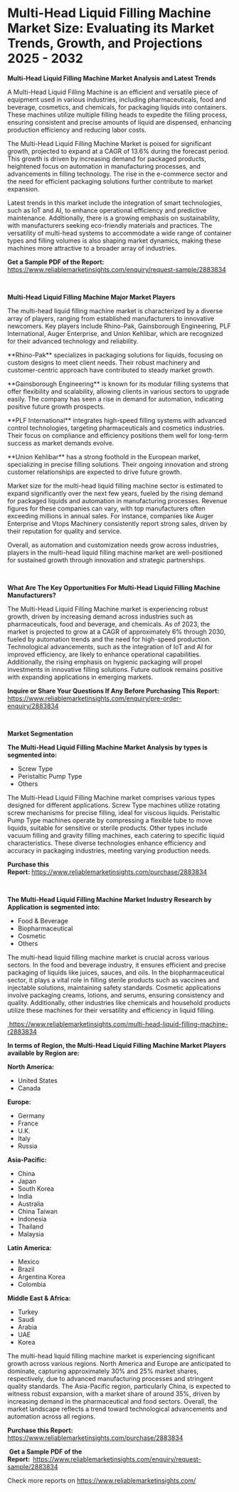 <p><h1>Multi-Head Liquid Filling Machine Market Size: Evaluating its Market Trends, Growth, and Projections 2025 - 2032</h1></p><p><strong>Multi-Head Liquid Filling Machine Market Analysis and Latest Trends</strong></p>
<p><p>A Multi-Head Liquid Filling Machine is an efficient and versatile piece of equipment used in various industries, including pharmaceuticals, food and beverage, cosmetics, and chemicals, for packaging liquids into containers. These machines utilize multiple filling heads to expedite the filling process, ensuring consistent and precise amounts of liquid are dispensed, enhancing production efficiency and reducing labor costs.</p><p>The Multi-Head Liquid Filling Machine Market is poised for significant growth, projected to expand at a CAGR of 13.6% during the forecast period. This growth is driven by increasing demand for packaged products, heightened focus on automation in manufacturing processes, and advancements in filling technology. The rise in the e-commerce sector and the need for efficient packaging solutions further contribute to market expansion.</p><p>Latest trends in this market include the integration of smart technologies, such as IoT and AI, to enhance operational efficiency and predictive maintenance. Additionally, there is a growing emphasis on sustainability, with manufacturers seeking eco-friendly materials and practices. The versatility of multi-head systems to accommodate a wide range of container types and filling volumes is also shaping market dynamics, making these machines more attractive to a broader array of industries.</p></p>
<p><strong>Get a Sample PDF of the Report:&nbsp;</strong> <a href="https://www.reliablemarketinsights.com/enquiry/request-sample/2883834?utm_campaign=1938&utm_medium=2&utm_source=Github&utm_content=ia&utm_term=13032025&utm_id=multi-head-liquid-filling-machine">https://www.reliablemarketinsights.com/enquiry/request-sample/2883834</a></p>
<p>&nbsp;</p>
<p><strong>Multi-Head Liquid Filling Machine Major Market Players</strong></p>
<p><p>The multi-head liquid filling machine market is characterized by a diverse array of players, ranging from established manufacturers to innovative newcomers. Key players include Rhino-Pak, Gainsborough Engineering, PLF International, Auger Enterprise, and Union Kehlibar, which are recognized for their advanced technology and reliability.</p><p>**Rhino-Pak** specializes in packaging solutions for liquids, focusing on custom designs to meet client needs. Their robust machinery and customer-centric approach have contributed to steady market growth.</p><p>**Gainsborough Engineering** is known for its modular filling systems that offer flexibility and scalability, allowing clients in various sectors to upgrade easily. The company has seen a rise in demand for automation, indicating positive future growth prospects.</p><p>**PLF International** integrates high-speed filling systems with advanced control technologies, targeting pharmaceuticals and cosmetics industries. Their focus on compliance and efficiency positions them well for long-term success as market demands evolve.</p><p>**Union Kehlibar** has a strong foothold in the European market, specializing in precise filling solutions. Their ongoing innovation and strong customer relationships are expected to drive future growth.</p><p>Market size for the multi-head liquid filling machine sector is estimated to expand significantly over the next few years, fueled by the rising demand for packaged liquids and automation in manufacturing processes. Revenue figures for these companies can vary, with top manufacturers often exceeding millions in annual sales. For instance, companies like Auger Enterprise and Vtops Machinery consistently report strong sales, driven by their reputation for quality and service.</p><p>Overall, as automation and customization needs grow across industries, players in the multi-head liquid filling machine market are well-positioned for sustained growth through innovation and strategic partnerships.</p></p>
<p>&nbsp;</p>
<p><strong>What Are The Key Opportunities For Multi-Head Liquid Filling Machine Manufacturers?</strong></p>
<p><p>The Multi-Head Liquid Filling Machine market is experiencing robust growth, driven by increasing demand across industries such as pharmaceuticals, food and beverage, and chemicals. As of 2023, the market is projected to grow at a CAGR of approximately 6% through 2030, fueled by automation trends and the need for high-speed production. Technological advancements, such as the integration of IoT and AI for improved efficiency, are likely to enhance operational capabilities. Additionally, the rising emphasis on hygienic packaging will propel investments in innovative filling solutions. Future outlook remains positive with expanding applications in emerging markets.</p></p>
<p><strong>Inquire or Share Your Questions If Any Before Purchasing This Report:</strong> <a href="https://www.reliablemarketinsights.com/enquiry/pre-order-enquiry/2883834?utm_campaign=1938&utm_medium=2&utm_source=Github&utm_content=ia&utm_term=13032025&utm_id=multi-head-liquid-filling-machine">https://www.reliablemarketinsights.com/enquiry/pre-order-enquiry/2883834</a></p>
<p>&nbsp;</p>
<p><strong>Market Segmentation</strong></p>
<p><strong>The Multi-Head Liquid Filling Machine Market Analysis by types is segmented into:</strong></p>
<p><ul><li>Screw Type</li><li>Peristaltic Pump Type</li><li>Others</li></ul></p>
<p><p>The Multi-Head Liquid Filling Machine market comprises various types designed for different applications. Screw Type machines utilize rotating screw mechanisms for precise filling, ideal for viscous liquids. Peristaltic Pump Type machines operate by compressing a flexible tube to move liquids, suitable for sensitive or sterile products. Other types include vacuum filling and gravity filling machines, each catering to specific liquid characteristics. These diverse technologies enhance efficiency and accuracy in packaging industries, meeting varying production needs.</p></p>
<p><strong>Purchase this Report:&nbsp;</strong><a href="https://www.reliablemarketinsights.com/purchase/2883834?utm_campaign=1938&utm_medium=2&utm_source=Github&utm_content=ia&utm_term=13032025&utm_id=multi-head-liquid-filling-machine">https://www.reliablemarketinsights.com/purchase/2883834</a></p>
<p>&nbsp;</p>
<p><strong>The Multi-Head Liquid Filling Machine Market Industry Research by Application is segmented into:</strong></p>
<p><ul><li>Food & Beverage</li><li>Biopharmaceutical</li><li>Cosmetic</li><li>Others</li></ul></p>
<p><p>The multi-head liquid filling machine market is crucial across various sectors. In the food and beverage industry, it ensures efficient and precise packaging of liquids like juices, sauces, and oils. In the biopharmaceutical sector, it plays a vital role in filling sterile products such as vaccines and injectable solutions, maintaining safety standards. Cosmetic applications involve packaging creams, lotions, and serums, ensuring consistency and quality. Additionally, other industries like chemicals and household products utilize these machines for their versatility and efficiency in liquid filling.</p></p>
<p><a href="https://www.reliablemarketinsights.com/multi-head-liquid-filling-machine-r2883834?utm_campaign=1938&utm_medium=2&utm_source=Github&utm_content=ia&utm_term=13032025&utm_id=multi-head-liquid-filling-machine">&nbsp;https://www.reliablemarketinsights.com/multi-head-liquid-filling-machine-r2883834</a></p>
<p><strong>In terms of Region, the Multi-Head Liquid Filling Machine Market Players available by Region are:</strong></p>
<p>
    <p> <strong> North America: </strong>
        <ul>
            <li>United States</li>
            <li>Canada</li>
        </ul>
        </p> 
    <p> <strong> Europe: </strong>
        <ul>
            <li>Germany</li>
            <li>France</li>
            <li>U.K.</li>
            <li>Italy</li>
            <li>Russia</li>
        </ul>
        </p> 
    <p> <strong> Asia-Pacific: </strong>
        <ul>
            <li>China</li>
            <li>Japan</li>
            <li>South Korea</li>
            <li>India</li>
            <li>Australia</li>
            <li>China Taiwan</li>
            <li>Indonesia</li>
            <li>Thailand</li>
            <li>Malaysia</li>
        </ul>
        </p> 
    <p> <strong> Latin America: </strong>
        <ul>
            <li>Mexico</li>
            <li>Brazil</li>
            <li>Argentina Korea</li>
            <li>Colombia</li>
        </ul>
        </p> 
    <p> <strong> Middle East & Africa: </strong>
        <ul>
            <li>Turkey</li>
            <li>Saudi</li>
            <li>Arabia</li>
            <li>UAE</li>
            <li>Korea</li>
        </ul>
    </p>
    </p>
<p><p>The multi-head liquid filling machine market is experiencing significant growth across various regions. North America and Europe are anticipated to dominate, capturing approximately 30% and 25% market shares, respectively, due to advanced manufacturing processes and stringent quality standards. The Asia-Pacific region, particularly China, is expected to witness robust expansion, with a market share of around 35%, driven by increasing demand in the pharmaceutical and food sectors. Overall, the market landscape reflects a trend toward technological advancements and automation across all regions.</p></p>
<p><strong>Purchase this Report: </strong><a href="https://www.reliablemarketinsights.com/purchase/2883834?utm_campaign=1938&utm_medium=2&utm_source=Github&utm_content=ia&utm_term=13032025&utm_id=multi-head-liquid-filling-machine">https://www.reliablemarketinsights.com/purchase/2883834</a></p>
<p>&nbsp;<strong>Get a Sample PDF of the Report:&nbsp;&nbsp;</strong><a href="https://www.reliablemarketinsights.com/enquiry/request-sample/2883834?utm_campaign=1938&utm_medium=2&utm_source=Github&utm_content=ia&utm_term=13032025&utm_id=multi-head-liquid-filling-machine">https://www.reliablemarketinsights.com/enquiry/request-sample/2883834</a></p>
<p><strong></strong></p>
<p>Check more reports on <a href="https://www.reliablemarketinsights.com/?utm_campaign=1938&utm_medium=2&utm_source=Github&utm_content=ia&utm_term=13032025&utm_id=multi-head-liquid-filling-machine">https://www.reliablemarketinsights.com/</a></p>